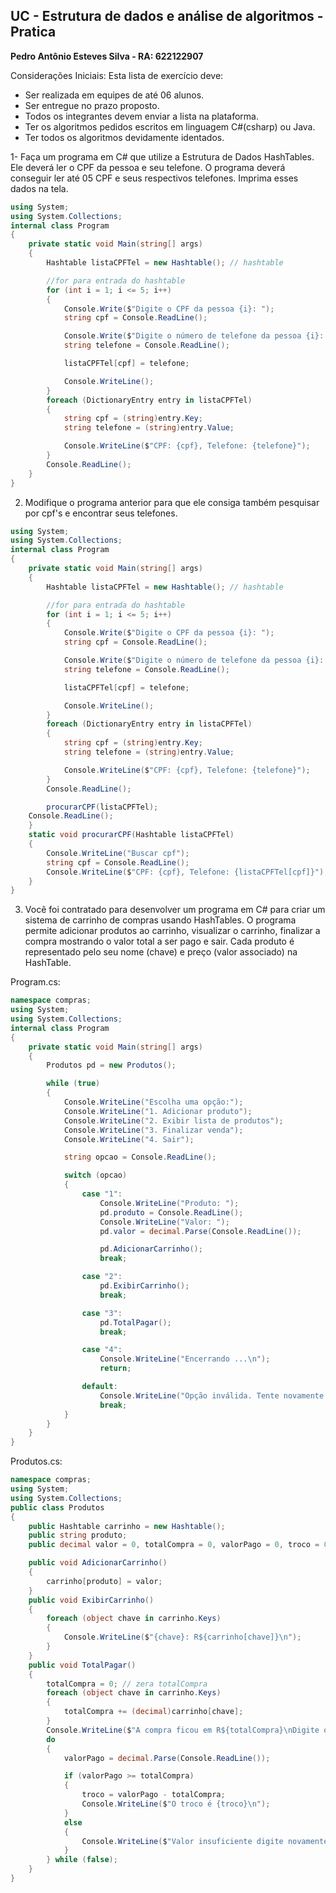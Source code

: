 ## UC - Estrutura de dados e análise de algoritmos -Pratica

**Pedro Antônio Esteves Silva - RA: 622122907**

Considerações Iniciais:
Esta lista de exercício deve:

- Ser realizada em equipes de até 06 alunos.
- Ser entregue no prazo proposto.
- Todos os integrantes devem enviar a lista na plataforma.
- Ter os algoritmos pedidos escritos em linguagem C#(csharp) ou Java.
- Ter todos os algoritmos devidamente identados.

1- Faça um programa em C# que utilize a Estrutura de Dados HashTables. Ele deverá ler o CPF da pessoa e seu telefone. O programa deverá conseguir ler até 05 CPF e seus respectivos telefones. Imprima esses dados na tela.

```csharp
using System;
using System.Collections;
internal class Program
{
    private static void Main(string[] args)
    {
        Hashtable listaCPFTel = new Hashtable(); // hashtable

        //for para entrada do hashtable
        for (int i = 1; i <= 5; i++)
        {
            Console.Write($"Digite o CPF da pessoa {i}: ");
            string cpf = Console.ReadLine();

            Console.Write($"Digite o número de telefone da pessoa {i}: ");
            string telefone = Console.ReadLine();

            listaCPFTel[cpf] = telefone;

            Console.WriteLine();
        }
        foreach (DictionaryEntry entry in listaCPFTel)
        {
            string cpf = (string)entry.Key;
            string telefone = (string)entry.Value;

            Console.WriteLine($"CPF: {cpf}, Telefone: {telefone}");
        }
        Console.ReadLine();
    }
}
```

2. Modifique o programa anterior para que ele consiga também pesquisar por cpf's e encontrar seus telefones.

```csharp
using System;
using System.Collections;
internal class Program
{
    private static void Main(string[] args)
    {
        Hashtable listaCPFTel = new Hashtable(); // hashtable

        //for para entrada do hashtable
        for (int i = 1; i <= 5; i++)
        {
            Console.Write($"Digite o CPF da pessoa {i}: ");
            string cpf = Console.ReadLine();

            Console.Write($"Digite o número de telefone da pessoa {i}: ");
            string telefone = Console.ReadLine();

            listaCPFTel[cpf] = telefone;

            Console.WriteLine();
        }
        foreach (DictionaryEntry entry in listaCPFTel)
        {
            string cpf = (string)entry.Key;
            string telefone = (string)entry.Value;

            Console.WriteLine($"CPF: {cpf}, Telefone: {telefone}");
        }
        Console.ReadLine();

        procurarCPF(listaCPFTel);
    Console.ReadLine();
    }
    static void procurarCPF(Hashtable listaCPFTel)
    {
        Console.WriteLine("Buscar cpf");
        string cpf = Console.ReadLine();
        Console.WriteLine($"CPF: {cpf}, Telefone: {listaCPFTel[cpf]}");
    }
}
```

3. Você foi contratado para desenvolver um programa em C# para criar um sistema de carrinho de compras usando HashTables. O programa permite adicionar produtos ao carrinho, visualizar o carrinho, finalizar a compra mostrando o valor total a ser pago e sair. Cada produto é representado pelo seu nome (chave) e preço (valor associado) na HashTable.

Program.cs:

```csharp
namespace compras;
using System;
using System.Collections;
internal class Program
{
    private static void Main(string[] args)
    {
        Produtos pd = new Produtos();

        while (true)
        {
            Console.WriteLine("Escolha uma opção:");
            Console.WriteLine("1. Adicionar produto");
            Console.WriteLine("2. Exibir lista de produtos");
            Console.WriteLine("3. Finalizar venda");
            Console.WriteLine("4. Sair");

            string opcao = Console.ReadLine();

            switch (opcao)
            {
                case "1":
                    Console.WriteLine("Produto: ");
                    pd.produto = Console.ReadLine();
                    Console.WriteLine("Valor: ");
                    pd.valor = decimal.Parse(Console.ReadLine());

                    pd.AdicionarCarrinho();
                    break;

                case "2":
                    pd.ExibirCarrinho();
                    break;

                case "3":
                    pd.TotalPagar();
                    break;

                case "4":
                    Console.WriteLine("Encerrando ...\n");
                    return;

                default:
                    Console.WriteLine("Opção inválida. Tente novamente.\n");
                    break;
            }
        }
    }
}
```

Produtos.cs:

```csharp
namespace compras;
using System;
using System.Collections;
public class Produtos
{
    public Hashtable carrinho = new Hashtable();
    public string produto;
    public decimal valor = 0, totalCompra = 0, valorPago = 0, troco = 0;

    public void AdicionarCarrinho()
    {
        carrinho[produto] = valor;
    }
    public void ExibirCarrinho()
    {
        foreach (object chave in carrinho.Keys)
        {
            Console.WriteLine($"{chave}: R${carrinho[chave]}\n");
        }
    }
    public void TotalPagar()
    {
        totalCompra = 0; // zera totalCompra
        foreach (object chave in carrinho.Keys)
        {
            totalCompra += (decimal)carrinho[chave];
        }
        Console.WriteLine($"A compra ficou em R${totalCompra}\nDigite o valor Pago\n");
        do
        {
            valorPago = decimal.Parse(Console.ReadLine());

            if (valorPago >= totalCompra)
            {
                troco = valorPago - totalCompra;
                Console.WriteLine($"O troco é {troco}\n");
            }
            else
            {
                Console.WriteLine($"Valor insuficiente digite novamente\n");
            }
        } while (false);
    }
}
```